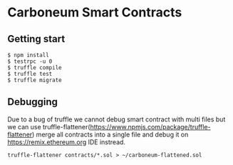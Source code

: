 # Carboneum Smart Contracts

## Getting start
```
$ npm install
$ testrpc -u 0
$ truffle compile
$ truffle test
$ truffle migrate
```

## Debugging
Due to a bug of truffle we cannot debug smart contract with multi files
but we can use truffle-flattener(https://www.npmjs.com/package/truffle-flattener)
merge all contracts into a single file and debug it on https://remix.ethereum.org IDE instread.
```
truffle-flattener contracts/*.sol > ~/carboneum-flattened.sol
```
